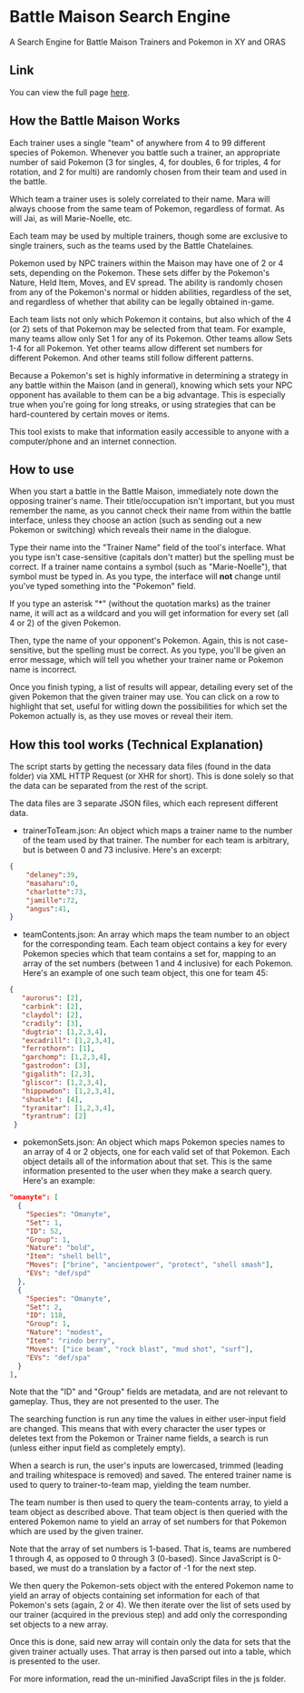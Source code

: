 # Battle Maison Search Engine

A Search Engine for Battle Maison Trainers and Pokemon in XY and ORAS

## Link

You can view the full page <a href="https://dshepsis.github.io/BattleMaisonSearch/">here</a>.

## How the Battle Maison Works

Each trainer uses a single "team" of anywhere from 4 to 99 different species of Pokemon. Whenever you battle such a trainer, an appropriate number of said Pokemon (3 for singles, 4, for doubles, 6 for triples, 4 for rotation, and 2 for multi) are randomly chosen from their team and used in the battle.

Which team a trainer uses is solely correlated to their name. Mara will always choose from the same team of Pokemon, regardless of format. As will Jai, as will Marie-Noelle, etc.

Each team may be used by multiple trainers, though some are exclusive to single trainers, such as the teams used by the Battle Chatelaines.

Pokemon used by NPC trainers within the Maison may have one of 2 or 4 sets, depending on the Pokemon. These sets differ by the Pokemon's Nature, Held Item, Moves, and EV spread. The ability is randomly chosen from any of the Pokemon's normal or hidden abilities, regardless of the set, and regardless of whether that ability can be legally obtained in-game.

Each team lists not only which Pokemon it contains, but also which of the 4 (or 2) sets of that Pokemon may be selected from that team. For example, many teams allow only Set 1 for any of its Pokemon. Other teams allow Sets 1-4 for all Pokemon. Yet other teams allow different set numbers for different Pokemon. And other teams still follow different patterns.

Because a Pokemon's set is highly informative in determining a strategy in any battle within the Maison (and in general), knowing which sets your NPC opponent has available to them can be a big advantage. This is especially true when you're going for long streaks, or using strategies that can be hard-countered by certain moves or items.

This tool exists to make that information easily accessible to anyone with a computer/phone and an internet connection.

## How to use

When you start a battle in the Battle Maison, immediately note down the opposing trainer's name. Their title/occupation isn't important, but you must remember the name, as you cannot check their name from within the battle interface, unless they choose an action (such as sending out a new Pokemon or switching) which reveals their name in the dialogue.

Type their name into the "Trainer Name" field of the tool's interface. What you type isn't case-sensitive (capitals don't matter) but the spelling must be correct. If a trainer name contains a symbol (such as "Marie-Noelle"), that symbol must be typed in. As you type, the interface will **not** change until you've typed something into the "Pokemon" field.

If you type an asterisk "\*" (without the quotation marks) as the trainer name, it will act as a wildcard and you will get information for every set (all 4 or 2) of the given Pokemon.

Then, type the name of your opponent's Pokemon. Again, this is not case-sensitive, but the spelling must be correct. As you type, you'll be given an error message, which will tell you whether your trainer name or Pokemon name is incorrect.

Once you finish typing, a list of results will appear, detailing every set of the given Pokemon that the given trainer may use. You can click on a row to highlight that set, useful for witling down the possibilities for which set the Pokemon actually is, as they use moves or reveal their item.

## How this tool works (Technical Explanation)

The script starts by getting the necessary data files (found in the data folder) via XML HTTP Request (or XHR for short). This is done solely so that the data can be separated from the rest of the script.

The data files are 3 separate JSON files, which each represent different data.

 * trainerToTeam.json: An object which maps a trainer name to the number of the team used by that trainer. The number for each team is arbitrary, but is between 0 and 73 inclusive. Here's an excerpt:
 ```json
 {
     "delaney":39,
     "masaharu":0,
     "charlotte":73,
     "jamille":72,
     "angus":41,
 }
```

 * teamContents.json: An array which maps the team number to an object for the corresponding team. Each team object contains a key for every Pokemon species which that team contains a set for, mapping to an array of the set numbers (between 1 and 4 inclusive) for each Pokemon. Here's an example of one such team object, this one for team 45:
 ```json
 {
    "aurorus": [2],
    "carbink": [2],
    "claydol": [2],
    "cradily": [3],
    "dugtrio": [1,2,3,4],
    "excadrill": [1,2,3,4],
    "ferrothorn": [1],
    "garchomp": [1,2,3,4],
    "gastrodon": [3],
    "gigalith": [2,3],
    "gliscor": [1,2,3,4],
    "hippowdon": [1,2,3,4],
    "shuckle": [4],
    "tyranitar": [1,2,3,4],
    "tyrantrum": [2]
  }
```

* pokemonSets.json: An object which maps Pokemon species names to an array of 4 or 2 objects, one for each valid set of that Pokemon. Each object details all of the information about that set. This is the same information presented to the user when they make a search query. Here's an example:
```json
"omanyte": [
  {
    "Species": "Omanyte",
    "Set": 1,
    "ID": 52,
    "Group": 1,
    "Nature": "bold",
    "Item": "shell bell",
    "Moves": ["brine", "ancientpower", "protect", "shell smash"],
    "EVs": "def/spd"
  },
  {
    "Species": "Omanyte",
    "Set": 2,
    "ID": 118,
    "Group": 1,
    "Nature": "modest",
    "Item": "rindo berry",
    "Moves": ["ice beam", "rock blast", "mud shot", "surf"],
    "EVs": "def/spa"
  }
],
```
Note that the "ID" and "Group" fields are metadata, and are not relevant to gameplay. Thus, they are not presented to the user. The

The searching function is run any time the values in either user-input field are changed. This means that with every character the user types or deletes text from the Pokemon or Trainer name fields, a search is run (unless either input field as completely empty).

When a search is run, the user's inputs are lowercased, trimmed (leading and trailing whitespace is removed) and saved. The entered trainer name is used to query to trainer-to-team map, yielding the team number.

The team number is then used to query the team-contents array, to yield a team object as described above. That team object is then queried with the entered Pokemon name to yield an array of set numbers for that Pokemon which are used by the given trainer.

Note that the array of set numbers is 1-based. That is, teams are numbered 1 through 4, as opposed to 0 through 3 (0-based). Since JavaScript is 0-based, we must do a translation by a factor of -1 for the next step.

We then query the Pokemon-sets object with the entered Pokemon name to yield an array of objects containing set information for each of that Pokemon's sets (again, 2 or 4). We then iterate over the list of sets used by our trainer (acquired in the previous step) and add only the corresponding set objects to a new array.

Once this is done, said new array will contain only the data for sets that the given trainer actually uses. That array is then parsed out into a table, which is presented to the user.

For more information, read the un-minified JavaScript files in the js folder.
